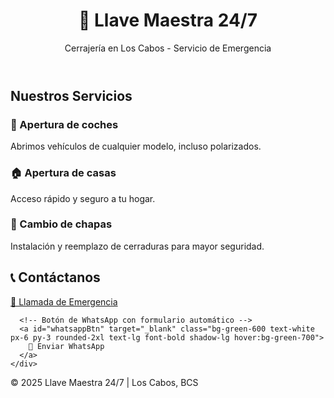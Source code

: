 <!DOCTYPE html>
<html lang="es">
<head>
  <meta charset="UTF-8">
  <meta name="viewport" content="width=device-width, initial-scale=1.0">
  <title>Llave Maestra 24/7 - Cerrajería</title>
  <script src="https://cdn.tailwindcss.com"></script>
</head>
<body class="bg-gray-100 font-sans">
  <!-- Encabezado -->
  <header class="bg-blue-900 text-white text-center p-6 shadow-lg">
    <h1 class="text-3xl font-bold">🔑 Llave Maestra 24/7</h1>
    <p class="text-lg">Cerrajería en Los Cabos - Servicio de Emergencia</p>
  </header>

  <!-- Servicios -->
  <section class="p-6 text-center">
    <h2 class="text-2xl font-semibold mb-4">Nuestros Servicios</h2>
    <div class="grid gap-6 md:grid-cols-3">
      <div class="bg-white rounded-2xl shadow-md p-4">
        <h3 class="font-bold text-xl mb-2">🚗 Apertura de coches</h3>
        <p>Abrimos vehículos de cualquier modelo, incluso polarizados.</p>
      </div>
      <div class="bg-white rounded-2xl shadow-md p-4">
        <h3 class="font-bold text-xl mb-2">🏠 Apertura de casas</h3>
        <p>Acceso rápido y seguro a tu hogar.</p>
      </div>
      <div class="bg-white rounded-2xl shadow-md p-4">
        <h3 class="font-bold text-xl mb-2">🔧 Cambio de chapas</h3>
        <p>Instalación y reemplazo de cerraduras para mayor seguridad.</p>
      </div>
    </div>
  </section>

  <!-- Botones de contacto -->
  <section class="p-6 text-center">
    <h2 class="text-2xl font-semibold mb-4">📞 Contáctanos</h2>
    <div class="flex flex-col md:flex-row justify-center gap-4">
      <!-- Botón de llamada de emergencia -->
      <a href="tel:+526711132883" class="bg-red-600 text-white px-6 py-3 rounded-2xl text-lg font-bold shadow-lg hover:bg-red-700">
        🚨 Llamada de Emergencia
      </a>

      <!-- Botón de WhatsApp con formulario automático -->
      <a id="whatsappBtn" target="_blank" class="bg-green-600 text-white px-6 py-3 rounded-2xl text-lg font-bold shadow-lg hover:bg-green-700">
        💬 Enviar WhatsApp
      </a>
    </div>
  </section>

  <!-- Footer -->
  <footer class="bg-blue-900 text-white text-center p-4 mt-6">
    <p>&copy; 2025 Llave Maestra 24/7 | Los Cabos, BCS</p>
  </footer>

  <script>
    // Generar mensaje prellenado de WhatsApp con un pequeño "formulario"
    document.getElementById("whatsappBtn").addEventListener("click", function(){
      let nombre = prompt("Ingresa tu nombre:");
      let servicio = prompt("¿Qué servicio necesitas? (coche / casa / chapa)");
      let detalles = prompt("Escribe detalles: modelo de coche, si tiene polarizado o adjunta foto de la chapa");

      let mensaje = `Hola, soy ${nombre}. Necesito servicio de ${servicio}. Detalles: ${detalles}`;

      let url = `https://wa.me/526711132883?text=${encodeURIComponent(mensaje)}`;
      window.open(url, "_blank");
    });
  </script>
</body>
</html>

